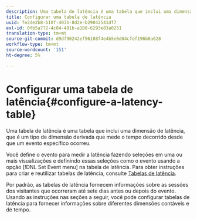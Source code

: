 ```yaml
---
description: Uma tabela de latência é uma tabela que inclui uma dimensão de latência, que é um tipo de dimensão derivada que mede o tempo decorrido desde que um evento específico ocorreu.
title: Configurar uma tabela de latência
uuid: fe2de2b8-b10f-403b-8d2e-b29042541df7
exl-id: 0fb5a772-4c84-491b-a188-6293e83a0251
translation-type: tm+mt
source-git-commit: d9df90242ef96188f4e4b5e6d04cfef196b0a628
workflow-type: tm+mt
source-wordcount: '151'
ht-degree: 5%

---
```


# Configurar uma tabela de latência{#configure-a-latency-table}

Uma tabela de latência é uma tabela que inclui uma dimensão de latência, que é um tipo de dimensão derivada que mede o tempo decorrido desde que um evento específico ocorreu.

Você define o evento para medir a latência fazendo seleções em uma ou mais visualizações e definindo essas seleções como o evento usando a opção [!DNL Set Event menu] na tabela de latência. Para obter instruções para criar e reutilizar tabelas de latência, consulte [Tabelas de latência](../../../../home/c-get-started/c-analysis-vis/c-lat-tbls.md#concept-7c7339e257ff4727afdda8e692bbba44).

Por padrão, as tabelas de latência fornecem informações sobre as sessões dos visitantes que ocorreram até sete dias antes ou depois do evento. Usando as instruções nas seções a seguir, você pode configurar tabelas de latência para fornecer informações sobre diferentes dimensões contáveis e de tempo.
